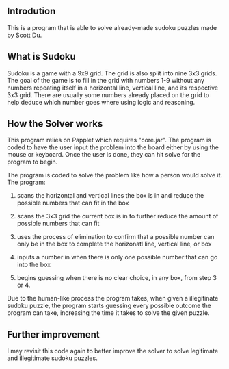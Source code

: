 ## Introdution

This is a program that is able to solve already-made sudoku puzzles made by Scott Du.

## What is Sudoku

Sudoku is a game with a 9x9 grid. The grid is also split into nine 3x3 grids. The goal of the game is to fill in the grid with numbers 1-9 without any numbers repeating itself in a horizontal line, vertical line, and its respective 3x3 grid. There are usually some numbers already placed on the grid to help deduce which number goes where using logic and reasoning.

## How the Solver works

This program relies on Papplet which requires "core.jar". The program is coded to have the user input the problem into the board either by using the mouse or keyboard. Once the user is done, they can hit solve for the program to begin.

The program is coded to solve the problem like how a person would solve it. The program:

 1. scans the horizontal and vertical lines the box is in and reduce the possible numbers that can fit in the box

 2. scans the 3x3 grid the current box is in to further reduce the amount of possible numbers that can fit

 3. uses the process of elimination to confirm that a possible number can only be in the box to complete the horizonatl line, vertical line, or box

 4. inputs a number in when there is only one possible number that can go into the box

 5. begins guessing when there is no clear choice, in any box, from step 3 or 4.

Due to the human-like process the program takes, when given a illegitinate sudoku puzzle, the program starts guessing every possible outcome the program can take, increasing the time it takes to solve the given puzzle.

## Further improvement

I may revisit this code again to better improve the solver to solve legitimate and illegitimate sudoku puzzles.
